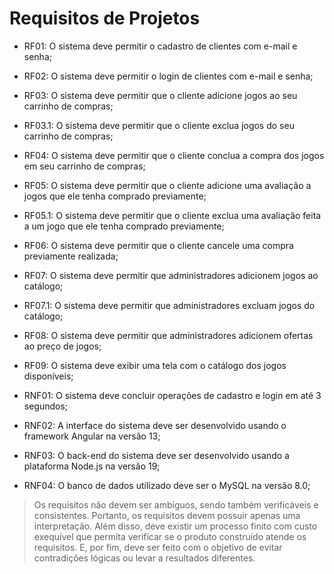 # Requisitos de Projetos

- RF01: O sistema deve permitir o cadastro de clientes com e-mail e senha;
- RF02: O sistema deve permitir o login de clientes com e-mail e senha;
- RF03: O sistema deve permitir que o cliente adicione jogos ao seu carrinho de compras;
- RF03.1: O sistema deve permitir que o cliente exclua jogos do seu carrinho de compras;
- RF04: O sistema deve permitir que o cliente conclua a compra dos jogos em seu carrinho de compras;
- RF05: O sistema deve permitir que o cliente adicione uma avaliação a jogos que ele tenha comprado previamente;
- RF05.1: O sistema deve permitir que o cliente exclua uma avaliação feita a um jogo que ele tenha comprado previamente;
- RF06: O sistema deve permitir que o cliente cancele uma compra previamente realizada;
- RF07: O sistema deve permitir que administradores adicionem jogos ao catálogo;
- RF07.1: O sistema deve permitir que administradores excluam jogos do catálogo;
- RF08: O sistema deve permitir que administradores adicionem ofertas ao preço de jogos;
- RF09: O sistema deve exibir uma tela com o catálogo dos jogos disponíveis;

- RNF01: O sistema deve concluir operações de cadastro e login em até 3 segundos;
- RNF02: A interface do sistema deve ser desenvolvido usando o framework Angular na versão 13;
- RNF03: O back-end do sistema deve ser desenvolvido usando a plataforma Node.js na versão 19;
- RNF04: O banco de dados utilizado deve ser o MySQL na versão 8.0;

>Os requisitos não devem ser ambíguos, sendo também verificáveis e consistentes. Portanto, os requisitos devem possuir apenas uma interpretação. Além disso, deve existir um processo finito com custo exequível que permita verificar se o produto construído atende os requisitos. E, por fim, deve ser feito com o objetivo de evitar contradições lógicas ou levar a resultados diferentes.
